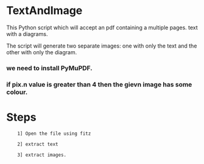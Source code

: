 # TextAndImage

This Python script which will accept an pdf containing a multiple pages. text with a diagrams.

The script will generate two separate images: one with only the text and the other with only the diagram.

### we need to install PyMuPDF.
### if pix.n value is greater than 4 then the gievn image has some colour.

# Steps

		1] Open the file using fitz

		2] extract text

		3] extract images.
